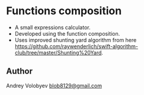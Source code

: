 # Functions composition

- A small expressions calculator.
- Developed using the function composition. 
- Uses improved shunting yard algorithm from here https://github.com/raywenderlich/swift-algorithm-club/tree/master/Shunting%20Yard.


## Author

Andrey Volobyev blob8129@gmail.com

